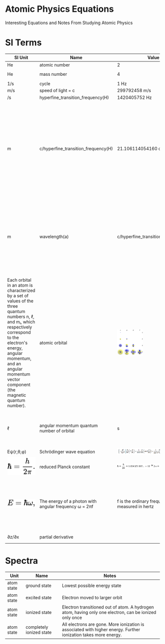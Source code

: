 # Atomic Physics Equations
Interesting Equations and Notes From Studying Atomic Physics

# SI Terms
| SI Unit | Name  | Value | Notes
|---------|-------|-------|------
| He | atomic number | 2 | number of protons
| He | mass number | 4 | number of protons + neutrons
| 1/s		  | cycle | 1 Hz  |
|	m/s     | speed of light = c | 299792458 m/s |
| /s      |	hyperfine_transition_frequency(H) | 1420405752 Hz |
| m	      | c/hyperfine_transition_frequency(H)	| 21.106114054160 cm | The hydrogen line, 21-centimeter line, or H I line[1] is the electromagnetic radiation spectral line that is created by a change in the energy state of neutral hydrogen atoms. This electromagnetic radiation has a precise frequency of 1420405751.768(2) Hz,[2] which is equivalent to the vacuum wavelength of 21.106114054160(30) cm in free space.
| m	      | wavelength(a)	| c/hyperfine_transition_frequency(a) | "larger" wavelengths are considered "below" smaller wavelengths because they are canonically measured in Hz. Also smaller wavelengths are associated with higher energies. Electromagnetic waves follow the "right-hand rule" which describes the planar nature of Electro/Magnetic radiation.
| Each orbital in an atom is characterized by a set of values of the three quantum numbers n, ℓ, and mₗ, which respectively correspond to the electron's energy, angular momentum, and an angular momentum vector component (the magnetic quantum number). | atomic orbital | <img src="/img/HydrogenLikeElectronOrbits.png" title="https://en.wikipedia.org/wiki/Atomic_orbital" style="height:6em"/> | The hydrogen-like atomic orbitals are derived from the exact solutions of the Schrödinger Equation for one electron and a nucleus, for a hydrogen-like atom. The part of the function that depends on the distance r from the nucleus has nodes (radial nodes) and decays as e−(constant × distance).
| ℓ | angular momentum quantum number of orbital | s | The simple names s orbital, p orbital, d orbital, and f orbital refer to orbitals with angular momentum quantum number ℓ = 0, 1, 2, and 3 respectively.
| Eψ(r,θ,φ) | Schrödinger wave equation | <img src="/img/SchrodingerWaveEquation.png" title="https://en.wikipedia.org/wiki/Schr%C3%B6dinger_equation"/> |
| <img src="/img/ReducedPlanckConstant.svg" title="https://en.wikipedia.org/wiki/Planck_constant#Reduced_Planck_constant"/> | reduced Planck constant | <img src="/img/ReducedPlanckConstantValue.svg" title="https://en.wikipedia.org/wiki/Planck_constant#Reduced_Planck_constant"/> | Pronounced H Bar
| <img src="/img/EnergyOfAPhoton.svg" title="https://en.wikipedia.org/wiki/Planck_constant#Reduced_Planck_constant"/> | The energy of a photon with angular frequency ω = 2πf | f is the ordinary frequency measured in hertz | A photon is an elementary particle, the quantum of the electromagnetic field including electromagnetic radiation (such as light) and the force carrier for the electromagnetic force.
| ∂z/∂x | partial derivative | | The partial derivative of z with respect to x

# Spectra
| Unit | Name  | Notes
|------|-------|------
| atom state	| ground state | Lowest possible energy state
| atom state	| excited	state | Electron moved to larger orbit
| atom state	| ionized	state | Electron transitioned out of atom. A hydrogen atom, having only one electron, can be ionized only once
| atom state	| completely ionized state | All electrons are gone. More ionization is associated with higher energy. Further ionization takes more energy.
